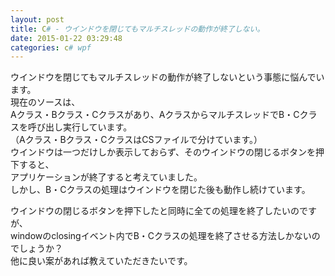 ```yaml
---
layout: post
title: C# - ウインドウを閉じてもマルチスレッドの動作が終了しない。
date: 2015-01-22 03:29:48
categories: c# wpf
---
```

<!-- {% raw %} -->
<p>ウインドウを閉じてもマルチスレッドの動作が終了しないという事態に悩んでいます。<br>
現在のソースは、<br>
Aクラス・Bクラス・Cクラスがあり、AクラスからマルチスレッドでB・Cクラスを呼び出し実行しています。<br>
（Aクラス・Bクラス・CクラスはCSファイルで分けています。）<br>
ウインドウは一つだけしか表示しておらず、そのウインドウの閉じるボタンを押下すると、<br>
アプリケーションが終了すると考えていました。<br>
しかし、B・Cクラスの処理はウインドウを閉じた後も動作し続けています。</p>

<p>ウインドウの閉じるボタンを押下したと同時に全ての処理を終了したいのですが、<br>
windowのclosingイベント内でB・Cクラスの処理を終了させる方法しかないのでしょうか？<br>
他に良い案があれば教えていただきたいです。</p>
<!-- {% endraw %} -->
